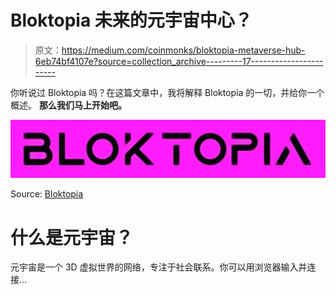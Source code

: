 # Bloktopia 未来的元宇宙中心？

> 原文：<https://medium.com/coinmonks/bloktopia-metaverse-hub-6eb74bf4107e?source=collection_archive---------17----------------------->

你听说过 Bloktopia 吗？在这篇文章中，我将解释 Bloktopia 的一切，并给你一个概述。
**那么我们马上开始吧。**

![](img/6affc21607c01c55b999a8909645a594.png)

Source: [Bloktopia](https://www.bloktopia.com/)

# 什么是元宇宙？

元宇宙是一个 3D 虚拟世界的网络，专注于社会联系。你可以用浏览器输入并连接…
